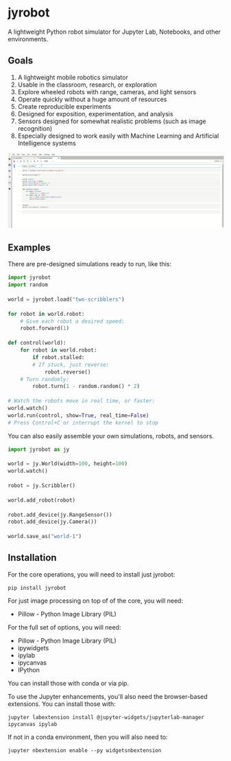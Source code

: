 # jyrobot

A lightweight Python robot simulator for Jupyter Lab, Notebooks,
and other environments.

## Goals

1. A lightweight mobile robotics simulator
2. Usable in the classroom, research, or exploration
3. Explore wheeled robots with range, cameras, and light sensors
4. Operate quickly without a huge amount of resources
5. Create reproducible experiments
6. Designed for exposition, experimentation, and analysis
7. Sensors designed for somewhat realistic problems (such as image recognition)
8. Especially designed to work easily with Machine Learning and Artificial Intelligence systems

![A duck robot](docs/images/duck-scribbler.gif)

## Examples

There are pre-designed simulations ready to run, like this:

```python
import jyrobot
import random

world = jyrobot.load("two-scribblers")

for robot in world.robot:
    # Give each robot a desired speed:
    robot.forward(1)

def control(world):
    for robot in world.robot:
        if robot.stalled:
	    # If stuck, just reverse:
            robot.reverse()
	# Turn randomly:
        robot.turn(1 - random.random() * 2)

# Watch the robots move in real time, or faster:
world.watch()
world.run(control, show=True, real_time=False)
# Press Control+C or interrupt the kernel to stop
```

You can also easily assemble your own simulations, robots, and sensors.

```python
import jyrobot as jy

world = jy.World(width=100, height=100)
world.watch()

robot = jy.Scribbler()

world.add_robot(robot)

robot.add_device(jy.RangeSensor())
robot.add_device(jy.Camera())

world.save_as("world-1")
```

## Installation

For the core operations, you will need to install just jyrobot:

```shell
pip install jyrobot
```

For just image processing on top of of the core, you will need:

* Pillow - Python Image Library (PIL)

For the full set of options, you will need:

* Pillow - Python Image Library (PIL)
* ipywidgets
* ipylab
* ipycanvas
* IPython

You can install those with conda or via pip.

To use the Jupyter enhancements, you'll also need the browser-based
extensions. You can install those with:

```
jupyter labextension install @jupyter-widgets/jupyterlab-manager ipycanvas ipylab
```

If not in a conda environment, then you will also need to:

```
jupyter nbextension enable --py widgetsnbextension
```
